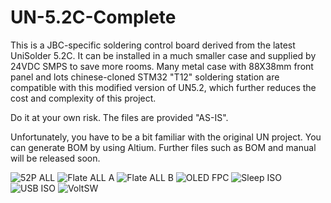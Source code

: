 # UN-5.2C-Complete
This is a JBC-specific soldering control board derived from the latest UniSolder 5.2C. 
It can be installed in a much smaller case and supplied by 24VDC SMPS to save more rooms. 
Many metal case with 88X38mm front panel and lots chinese-cloned STM32 "T12" soldering station are
compatible with this modified version of UN5.2, which further reduces the cost and complexity of this project. 

Do it at your own risk. The files are provided "AS-IS".

Unfortunately, you have to be a bit familiar with the original UN project. You can generate BOM by using Altium.
Further files such as BOM and manual will be released soon.

![52P ALL](https://user-images.githubusercontent.com/60035049/129466610-8af7922a-1793-4f10-9e20-6a8c6011108a.png)
![Flate ALL A](https://user-images.githubusercontent.com/60035049/129466613-47dd8d67-8ae4-4bb9-9ff7-50dd6bfc9ada.png)
![Flate ALL B](https://user-images.githubusercontent.com/60035049/129466614-1e8d051b-3df4-4337-b83e-016066b58d64.png)
![OLED FPC](https://user-images.githubusercontent.com/60035049/129466618-4a24ef10-f29f-4ce8-8389-3b37be22fc94.png)
![Sleep ISO](https://user-images.githubusercontent.com/60035049/129466619-b902851c-b709-49a7-a0a3-fae07ee45853.png)
![USB ISO](https://user-images.githubusercontent.com/60035049/129466620-e872bf01-b428-43f3-8a35-692e41506c2d.png)
![VoltSW](https://user-images.githubusercontent.com/60035049/129466621-16e66b6d-db20-4fa7-9e4f-bf62a59a9391.png)

